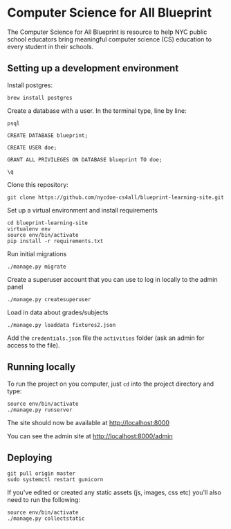 # Computer Science for All Blueprint

The Computer Science for All Blueprint is resource to help NYC public school educators bring meaningful computer science (CS) education to every student in their schools.

## Setting up a development environment

Install postgres:

```
brew install postgres
```

Create a database with a user. In the terminal type, line by line:
```
psql

CREATE DATABASE blueprint;

CREATE USER doe;

GRANT ALL PRIVILEGES ON DATABASE blueprint TO doe;

\q
```

Clone this repository:

```
git clone https://github.com/nycdoe-cs4all/blueprint-learning-site.git
```

Set up a virtual environment and install requirements

```
cd blueprint-learning-site
virtualenv env
source env/bin/activate
pip install -r requirements.txt
```

Run initial migrations

```
./manage.py migrate
```

Create a superuser account that you can use to log in locally to the admin panel

```
./manage.py createsuperuser
```


Load in data about grades/subjects
```
./manage.py loaddata fixtures2.json
```

Add the `credentials.json` file the `activities` folder (ask an admin for access to the file).

## Running locally

To run the project on you computer, just `cd` into the project directory and type:

```
source env/bin/activate
./manage.py runserver
```

The site should now be available at [http://localhost:8000](http://localhost:8000)

You can see the admin site at [http://localhost:8000/admin](http://localhost:8000/admin)


## Deploying

```
git pull origin master
sudo systemctl restart gunicorn
```

If you've edited or created any static assets (js, images, css etc) you'll also need to run the following:

```
source env/bin/activate
./manage.py collectstatic
```
